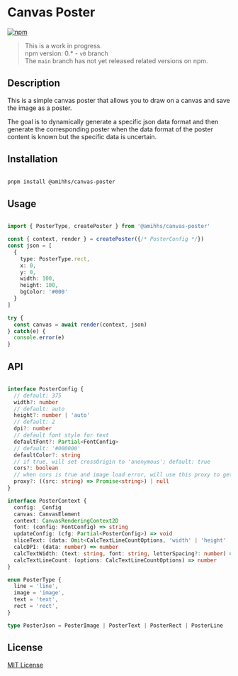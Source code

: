 # Canvas Poster

[![npm](https://img.shields.io/npm/v/@amihhs/canvas-poster.svg)](https://npmjs.com/package/@amihhs/canvas-poster)

> This is a work in progress.  
> npm version: 0.* - `v0` branch  
> The `main` branch has not yet released related versions on npm.  

## Description  

This is a simple canvas poster that allows you to draw on a canvas and save the image as a poster.

The goal is to dynamically generate a specific json data format and then generate the corresponding poster when the data format of the poster content is known but the specific data is uncertain.

## Installation

```bash

pnpm install @amihhs/canvas-poster

```

## Usage

```typescript

import { PosterType, createPoster } from '@amihhs/canvas-poster'

const { context, render } = createPoster({/* PosterConfig */})
const json = [
  {
    type: PosterType.rect,
    x: 0,
    y: 0,
    width: 100,
    height: 100,
    bgColor: '#000'
  }
]

try {
  const canvas = await render(context, json)
} catch(e) {
  console.error(e)
}

```

## API

```typescript

interface PosterConfig {
  // default: 375
  width?: number
  // default: auto
  height?: number | 'auto'
  // default: 2
  dpi?: number
  // default font style for text
  defaultFont?: Partial<FontConfig>
  // default: '#000000'
  defaultColor?: string
  // if true, will set crossOrigin to 'anonymous'; default: true
  cors?: boolean
  // when cors is true and image load error, will use this proxy to get image
  proxy?: ((src: string) => Promise<string>) | null
}

interface PosterContext {
  config: _Config
  canvas: CanvasElement
  context: CanvasRenderingContext2D
  font: (config: FontConfig) => string
  updateConfig: (cfg: Partial<PosterConfig>) => void
  sliceText: (data: Omit<CalcTextLineCountOptions, 'width' | 'height' | 'direction'>) => SliceText[]
  calcDPI: (data: number) => number
  calcTextWidth: (text: string, font: string, letterSpacing?: number) => number
  calcTextLineCount: (options: CalcTextLineCountOptions) => number
}

enum PosterType {
  line = 'line',
  image = 'image',
  text = 'text',
  rect = 'rect',
}

type PosterJson = PosterImage | PosterText | PosterRect | PosterLine

```

## License

[MIT License](/LICENSE)
